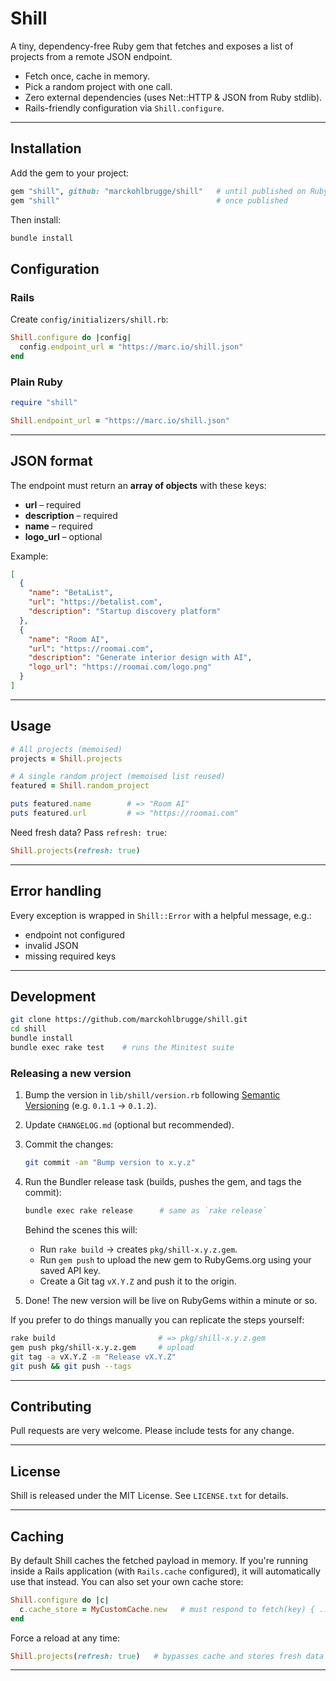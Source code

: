 # Shill

A tiny, dependency-free Ruby gem that fetches and exposes a list of projects from a remote JSON endpoint.

* Fetch once, cache in memory.
* Pick a random project with one call.
* Zero external dependencies (uses Net::HTTP & JSON from Ruby stdlib).
* Rails-friendly configuration via `Shill.configure`.

---

## Installation

Add the gem to your project:

```ruby
gem "shill", github: "marckohlbrugge/shill"   # until published on RubyGems
gem "shill"                                   # once published
```

Then install:

```bash
bundle install
```

## Configuration

### Rails

Create `config/initializers/shill.rb`:

```ruby
Shill.configure do |config|
  config.endpoint_url = "https://marc.io/shill.json"
end
```

### Plain Ruby

```ruby
require "shill"

Shill.endpoint_url = "https://marc.io/shill.json"
```

---

## JSON format

The endpoint must return an **array of objects** with these keys:

* **url** – required
* **description** – required
* **name** – required
* **logo_url** – optional

Example:

```json
[
  {
    "name": "BetaList",
    "url": "https://betalist.com",
    "description": "Startup discovery platform"
  },
  {
    "name": "Room AI",
    "url": "https://roomai.com",
    "description": "Generate interior design with AI",
    "logo_url": "https://roomai.com/logo.png"
  }
]
```

---

## Usage

```ruby
# All projects (memoised)
projects = Shill.projects

# A single random project (memoised list reused)
featured = Shill.random_project

puts featured.name        # => "Room AI"
puts featured.url         # => "https://roomai.com"
```

Need fresh data? Pass `refresh: true`:

```ruby
Shill.projects(refresh: true)
```

---

## Error handling

Every exception is wrapped in `Shill::Error` with a helpful message, e.g.:

* endpoint not configured
* invalid JSON
* missing required keys

---

## Development

```bash
git clone https://github.com/marckohlbrugge/shill.git
cd shill
bundle install
bundle exec rake test    # runs the Minitest suite
```

### Releasing a new version

1. Bump the version in `lib/shill/version.rb` following [Semantic Versioning](https://semver.org/) (e.g. `0.1.1` → `0.1.2`).
2. Update `CHANGELOG.md` (optional but recommended).
3. Commit the changes:

    ```bash
    git commit -am "Bump version to x.y.z"
    ```

4. Run the Bundler release task (builds, pushes the gem, and tags the commit):

    ```bash
    bundle exec rake release      # same as `rake release`
    ```

    Behind the scenes this will:

    * Run `rake build` → creates `pkg/shill-x.y.z.gem`.
    * Run `gem push` to upload the new gem to RubyGems.org using your saved API key.
    * Create a Git tag `vX.Y.Z` and push it to the origin.

5. Done! The new version will be live on RubyGems within a minute or so.

If you prefer to do things manually you can replicate the steps yourself:

```bash
rake build                       # => pkg/shill-x.y.z.gem
gem push pkg/shill-x.y.z.gem     # upload
git tag -a vX.Y.Z -m "Release vX.Y.Z"
git push && git push --tags
```

---

## Contributing

Pull requests are very welcome. Please include tests for any change.

---

## License

Shill is released under the MIT License. See `LICENSE.txt` for details.

---

## Caching

By default Shill caches the fetched payload in memory. If you're running inside a Rails application (with `Rails.cache` configured), it will automatically use that instead. You can also set your own cache store:

```ruby
Shill.configure do |c|
  c.cache_store = MyCustomCache.new   # must respond to fetch(key) { ... } and delete(key)
end
```

Force a reload at any time:

```ruby
Shill.projects(refresh: true)   # bypasses cache and stores fresh data
```

---
